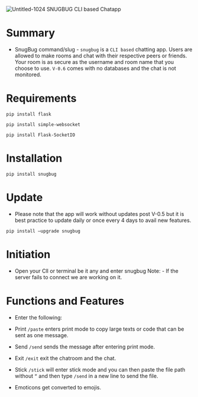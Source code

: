 ![Untitled-1024](https://github.com/itsakshaydilip/snugbug/assets/142210554/e3f9b826-49d6-40b9-b616-396e07b6e90c)
SNUGBUG
CLI based Chatapp

# Summary

- SnugBug command/slug - `snugbug` is a `CLI based` chatting app. Users are allowed to make rooms and chat with their respective peers or friends. Your room is as secure as the username and room name that you choose to use. `V-0.6` comes with no databases and the chat is not monitored.

# Requirements
```
pip install flask
```
```
pip install simple-websocket
```
```
pip install Flask-SocketIO
```

# Installation

```
pip install snugbug
```

# Update

- Please note that the app will work without updates post V-0.5 but it is best practice to update daily or once every 4 days to avail new features.

```
pip install –upgrade snugbug
```

# Initiation

- Open your ClI or terminal be it any and enter snugbug Note: - If the server fails to connect we are working on it.

# Functions and Features

- Enter the following:

- Print `/paste` enters print mode to copy large texts or code that can be sent as one message.
- Send `/send` sends the message after entering print mode.
- Exit `/exit` exit the chatroom and the chat.
- Stick `/stick` will enter stick mode and you can then paste the file path without ` “ ` and then type `/send` in a new line to send the file.
- Emoticons get converted to emojis.
